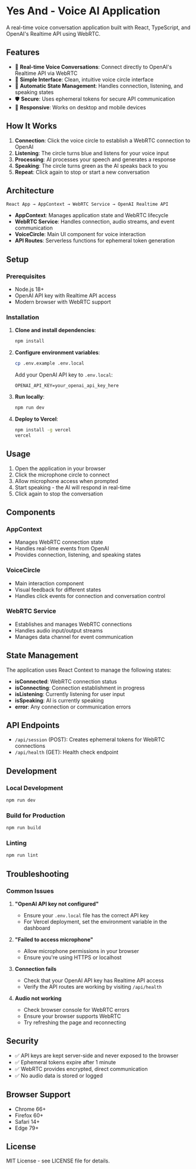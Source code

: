 # Yes And - Voice AI Application

A real-time voice conversation application built with React, TypeScript, and OpenAI's Realtime API using WebRTC.

## Features

- 🎤 **Real-time Voice Conversations**: Connect directly to OpenAI's Realtime API via WebRTC
- 🎯 **Simple Interface**: Clean, intuitive voice circle interface
- 🔄 **Automatic State Management**: Handles connection, listening, and speaking states
- 🛡️ **Secure**: Uses ephemeral tokens for secure API communication
- 📱 **Responsive**: Works on desktop and mobile devices

## How It Works

1. **Connection**: Click the voice circle to establish a WebRTC connection to OpenAI
2. **Listening**: The circle turns blue and listens for your voice input
3. **Processing**: AI processes your speech and generates a response
4. **Speaking**: The circle turns green as the AI speaks back to you
5. **Repeat**: Click again to stop or start a new conversation

## Architecture

```
React App → AppContext → WebRTC Service → OpenAI Realtime API
```

- **AppContext**: Manages application state and WebRTC lifecycle
- **WebRTC Service**: Handles connection, audio streams, and event communication
- **VoiceCircle**: Main UI component for voice interaction
- **API Routes**: Serverless functions for ephemeral token generation

## Setup

### Prerequisites

- Node.js 18+ 
- OpenAI API key with Realtime API access
- Modern browser with WebRTC support

### Installation

1. **Clone and install dependencies**:
   ```bash
   npm install
   ```

2. **Configure environment variables**:
   ```bash
   cp .env.example .env.local
   ```
   
   Add your OpenAI API key to `.env.local`:
   ```env
   OPENAI_API_KEY=your_openai_api_key_here
   ```

3. **Run locally**:
   ```bash
   npm run dev
   ```

4. **Deploy to Vercel**:
   ```bash
   npm install -g vercel
   vercel
   ```

## Usage

1. Open the application in your browser
2. Click the microphone circle to connect
3. Allow microphone access when prompted
4. Start speaking - the AI will respond in real-time
5. Click again to stop the conversation

## Components

### AppContext
- Manages WebRTC connection state
- Handles real-time events from OpenAI
- Provides connection, listening, and speaking states

### VoiceCircle
- Main interaction component
- Visual feedback for different states
- Handles click events for connection and conversation control

### WebRTC Service
- Establishes and manages WebRTC connections
- Handles audio input/output streams
- Manages data channel for event communication

## State Management

The application uses React Context to manage the following states:

- **isConnected**: WebRTC connection status
- **isConnecting**: Connection establishment in progress
- **isListening**: Currently listening for user input
- **isSpeaking**: AI is currently speaking
- **error**: Any connection or communication errors

## API Endpoints

- `/api/session` (POST): Creates ephemeral tokens for WebRTC connections
- `/api/health` (GET): Health check endpoint

## Development

### Local Development
```bash
npm run dev
```

### Build for Production
```bash
npm run build
```

### Linting
```bash
npm run lint
```

## Troubleshooting

### Common Issues

1. **"OpenAI API key not configured"**
   - Ensure your `.env.local` file has the correct API key
   - For Vercel deployment, set the environment variable in the dashboard

2. **"Failed to access microphone"**
   - Allow microphone permissions in your browser
   - Ensure you're using HTTPS or localhost

3. **Connection fails**
   - Check that your OpenAI API key has Realtime API access
   - Verify the API routes are working by visiting `/api/health`

4. **Audio not working**
   - Check browser console for WebRTC errors
   - Ensure your browser supports WebRTC
   - Try refreshing the page and reconnecting

## Security

- ✅ API keys are kept server-side and never exposed to the browser
- ✅ Ephemeral tokens expire after 1 minute
- ✅ WebRTC provides encrypted, direct communication
- ✅ No audio data is stored or logged

## Browser Support

- Chrome 66+
- Firefox 60+
- Safari 14+
- Edge 79+

## License

MIT License - see LICENSE file for details. 